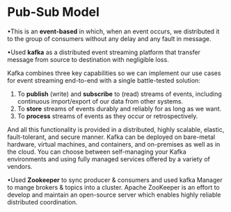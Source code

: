 # Pub-Sub Model
•This is an **event-based** in which, when an event occurs, we distributed it to the group of consumers without any delay and any fault in message.

•Used **kafka** as a distributed event streaming platform that transfer message from source to destination with negligible loss.

Kafka combines three key capabilities so we can implement our use cases for event streaming end-to-end with a single battle-tested solution:

1. To **publish** (write) and **subscribe** to (read) streams of events, including continuous import/export of our data from other systems.
2. To **store** streams of events durably and reliably for as long as we want.
3. To **process** streams of events as they occur or retrospectively.
   
And all this functionality is provided in a distributed, highly scalable, elastic, fault-tolerant, and secure manner. Kafka can be deployed on bare-metal hardware, virtual machines, and containers, and on-premises as well as in the cloud. You can choose between self-managing your Kafka environments and using fully managed services offered by a variety of vendors.

•Used **Zookeeper** to sync producer & consumers and used kafka Manager to mange brokers & topics into a cluster. Apache ZooKeeper is an effort to develop and maintain an open-source server which enables highly reliable distributed coordination.
